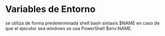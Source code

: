 # Variables de Entorno

se utiliza de forma predeterminada
shell bash sintaxis $NAME en caso de que el ejecutor sea windows se usa PowerShell $env:NAME.